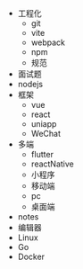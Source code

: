 - 工程化
  - git
  - vite
  - webpack
  - npm
  - 规范
- 面试题
- nodejs
- 框架
  - vue
  - react
  - uniapp
  - WeChat
- 多端
  - flutter
  - reactNative
  - 小程序
  - 移动端
  - pc
  - 桌面端
- notes
- 编辑器
- Linux
- Go
- Docker
